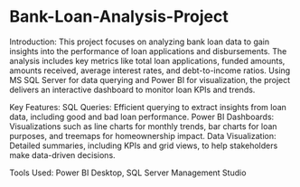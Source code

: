 # Bank-Loan-Analysis-Project

Introduction: This project focuses on analyzing bank loan data to gain insights into the performance of loan applications and disbursements. The analysis includes key metrics like total loan applications, funded amounts, amounts received, average interest rates, and debt-to-income ratios. Using MS SQL Server for data querying and Power BI for visualization, the project delivers an interactive dashboard to monitor loan KPIs and trends.

Key Features:
SQL Queries: Efficient querying to extract insights from loan data, including good and bad loan performance.
Power BI Dashboards: Visualizations such as line charts for monthly trends, bar charts for loan purposes, and treemaps for homeownership impact.
Data Visualization: Detailed summaries, including KPIs and grid views, to help stakeholders make data-driven decisions.

Tools Used: Power BI Desktop, SQL Server Management Studio
